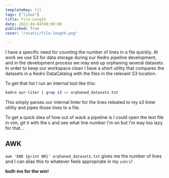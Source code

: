 ```yaml
---
templateKey: til
tags: ["linux"]
title: File-Length
date: 2022-04-04T00:00:00
published: True
cover: "/static/file-length.png"

---
```


I have a specific need for counting the number of lines in a file quickly.
At work we use S3 for data storage during our Kedro pipeline development, and in the development process we may end up orphaning several datasets.
In order to keep our workspace clean I have a short utility that compares the datasets in a Kedro DataCatalog with the files in the relevant S3 location.

To get that list I run an internal tool like this:

```bash
kedro our-liter | grep s3 >> orphaned_datasets.txt
```

This simply parses our internal linter for the lines releated to my s3 linter utility and pipes those lines to a file.

To get a quick idea of how out of wack a pipeline is I could open the text file in vim, git it with the `G` and see what line number I'm on but I'm way too lazy for that...

## AWK

`awk 'END {print NR}' orphaned_datasets.txt` gives me the number of lines and I can alias this to whatever feels appropriate in my `zshrc`!

__built-ins for the win!__

